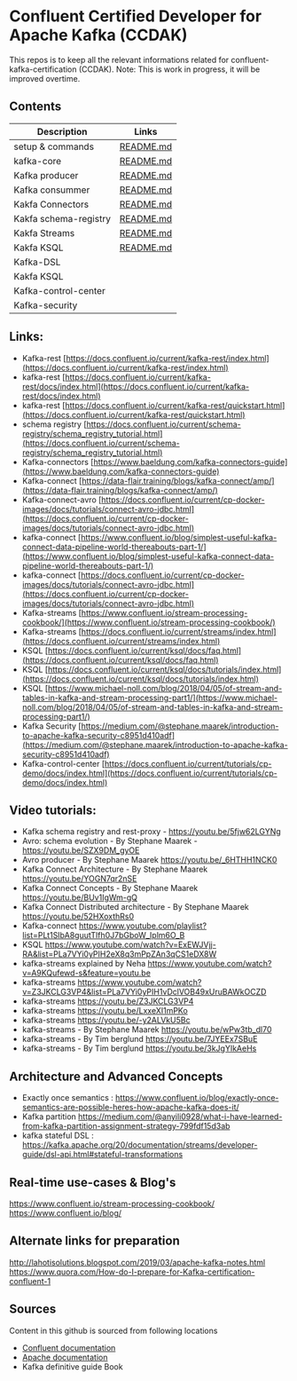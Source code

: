 # Confluent Certified Developer for Apache Kafka (CCDAK)

This repos is to keep all the relevant informations related for confluent-kafka-certification (CCDAK).
Note: This is work in progress, it will be improved overtime.

## Contents ##

| Description | Links |
| ---------------- | --------------------------------------- |
| setup & commands | [README.md](./SETUP-COMMANDS-README.md) |
| kafka-core | [README.md](./KAFKA-CORE-README.md) |
| Kafka producer | [README.md](kafka-producer/README.md) |
| Kafka consummer | [README.md](kafka-consumer/README.md) |
| Kakfa Connectors | [README.md](kafka-connectors/README.md) |
| Kakfa schema-registry | [README.md](kafka-schema-registry/README.md) |
| Kakfa Streams | [README.md](kafka-streams/README.md) |
| Kakfa KSQL | [README.md](kafka-ksql/README.md) |
| Kafka-DSL |  |
| Kakfa KSQL |  |
| Kafka-control-center |  |
| Kafka-security |  |

## Links: ##

* Kafka-rest [https://docs.confluent.io/current/kafka-rest/index.html](https://docs.confluent.io/current/kafka-rest/index.html)
* kafka-rest [https://docs.confluent.io/current/kafka-rest/docs/index.html](https://docs.confluent.io/current/kafka-rest/docs/index.html)
* kafka-rest [https://docs.confluent.io/current/kafka-rest/quickstart.html](https://docs.confluent.io/current/kafka-rest/quickstart.html)
* schema registry [https://docs.confluent.io/current/schema-registry/schema_registry_tutorial.html](https://docs.confluent.io/current/schema-registry/schema_registry_tutorial.html)
* Kafka-connectors [https://www.baeldung.com/kafka-connectors-guide](https://www.baeldung.com/kafka-connectors-guide)
* Kafka-connect [https://data-flair.training/blogs/kafka-connect/amp/](https://data-flair.training/blogs/kafka-connect/amp/)
* Kafka-connect-avro [https://docs.confluent.io/current/cp-docker-images/docs/tutorials/connect-avro-jdbc.html](https://docs.confluent.io/current/cp-docker-images/docs/tutorials/connect-avro-jdbc.html)
* kafka-connect [https://www.confluent.io/blog/simplest-useful-kafka-connect-data-pipeline-world-thereabouts-part-1/](https://www.confluent.io/blog/simplest-useful-kafka-connect-data-pipeline-world-thereabouts-part-1/)
* kafka-connect [https://docs.confluent.io/current/cp-docker-images/docs/tutorials/connect-avro-jdbc.html](https://docs.confluent.io/current/cp-docker-images/docs/tutorials/connect-avro-jdbc.html)
* Kafka-streams [https://www.confluent.io/stream-processing-cookbook/](https://www.confluent.io/stream-processing-cookbook/)
* Kafka-streams [https://docs.confluent.io/current/streams/index.html](https://docs.confluent.io/current/streams/index.html)
* KSQL [https://docs.confluent.io/current/ksql/docs/faq.html](https://docs.confluent.io/current/ksql/docs/faq.html)
* KSQL [https://docs.confluent.io/current/ksql/docs/tutorials/index.html](https://docs.confluent.io/current/ksql/docs/tutorials/index.html)
* KSQL [https://www.michael-noll.com/blog/2018/04/05/of-stream-and-tables-in-kafka-and-stream-processing-part1/](https://www.michael-noll.com/blog/2018/04/05/of-stream-and-tables-in-kafka-and-stream-processing-part1/)
* Kafka Security [https://medium.com/@stephane.maarek/introduction-to-apache-kafka-security-c8951d410adf](https://medium.com/@stephane.maarek/introduction-to-apache-kafka-security-c8951d410adf)
* Kafka-control-center [https://docs.confluent.io/current/tutorials/cp-demo/docs/index.html](https://docs.confluent.io/current/tutorials/cp-demo/docs/index.html)

## Video tutorials: ##

* Kafka schema registry and rest-proxy - https://youtu.be/5fjw62LGYNg
* Avro: schema evolution - By Stephane Maarek - https://youtu.be/SZX9DM_gyOE
* Avro producer - By Stephane Maarek https://youtu.be/_6HTHH1NCK0
* Kafka Connect Architecture - By Stephane Maarek https://youtu.be/YOGN7qr2nSE
* Kafka Connect Concepts - By Stephane Maarek https://youtu.be/BUv1IgWm-gQ
* Kafka Connect Distributed architecture - By Stephane Maarek https://youtu.be/52HXoxthRs0
* Kafka-connect https://www.youtube.com/playlist?list=PLt1SIbA8guutTlfh0J7bGboW_Iplm6O_B
* KSQL https://www.youtube.com/watch?v=ExEWJVjj-RA&list=PLa7VYi0yPIH2eX8q3mPpZAn3qCS1eDX8W
* kafka-streams explained by Neha https://www.youtube.com/watch?v=A9KQufewd-s&feature=youtu.be
* kafka-streams https://www.youtube.com/watch?v=Z3JKCLG3VP4&list=PLa7VYi0yPIH1vDclVOB49xUruBAWkOCZD
* kafka-streams https://youtu.be/Z3JKCLG3VP4
* kafka-streams https://youtu.be/LxxeXI1mPKo
* kafka-streams https://youtu.be/-y2ALVkU5Bc
* kafka-streams - By Stephane Maarek https://youtu.be/wPw3tb_dl70
* kafka-streams - By Tim berglund https://youtu.be/7JYEEx7SBuE
* kafka-streams - By Tim berglund https://youtu.be/3kJgYIkAeHs

## Architecture and Advanced Concepts ##

* Exactly once semantics : https://www.confluent.io/blog/exactly-once-semantics-are-possible-heres-how-apache-kafka-does-it/
* Kafka partition https://medium.com/@anyili0928/what-i-have-learned-from-kafka-partition-assignment-strategy-799fdf15d3ab
* kafka stateful DSL : https://kafka.apache.org/20/documentation/streams/developer-guide/dsl-api.html#stateful-transformations

## Real-time use-cases & Blog's ##

https://www.confluent.io/stream-processing-cookbook/
https://www.confluent.io/blog/

## Alternate links for preparation ##

http://lahotisolutions.blogspot.com/2019/03/apache-kafka-notes.html
https://www.quora.com/How-do-I-prepare-for-Kafka-certification-confluent-1

## Sources ##
Content in this github is sourced from following locations

* [Confluent documentation](https://docs.confluent.io/current/)
* [Apache documentation](https://kafka.apache.org/documentation/)
* Kafka definitive guide Book